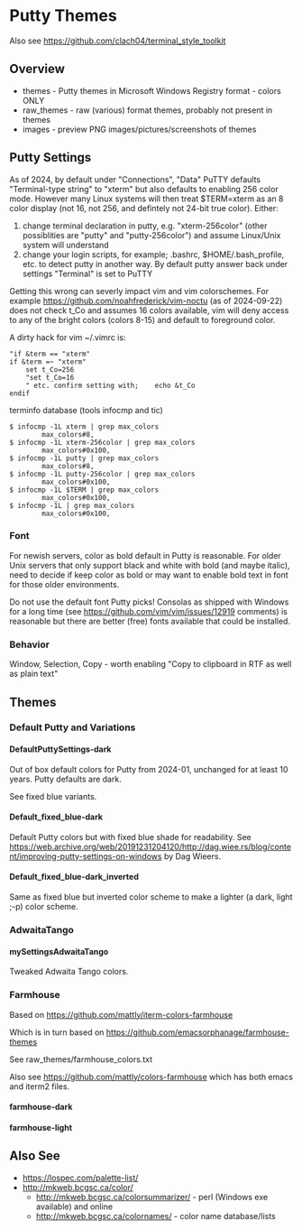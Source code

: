 # Putty Themes

Also see https://github.com/clach04/terminal_style_toolkit



## Overview

  * themes - Putty themes in Microsoft Windows Registry format - colors ONLY
  * raw_themes - raw (various) format themes, probably not present in themes
  * images - preview PNG images/pictures/screenshots of themes

## Putty Settings

As of 2024, by default under "Connections", "Data" PuTTY defaults "Terminal-type string" to "xterm" but also defaults to enabling 256 color mode.
However many Linux systems will then treat $TERM=xterm as an 8 color display (not 16, not 256, and defintely not 24-bit true color).
Either:
1. change terminal declaration in putty, e.g. "xterm-256color" (other possiblities are "putty" and "putty-256color") and assume Linux/Unix system will understand
2. change your login scripts, for example; .bashrc, $HOME/.bash_profile, etc. to detect putty in another way. By default putty answer back under settings "Terminal" is set to PuTTY

Getting this wrong can severly impact vim and vim colorschemes. For example https://github.com/noahfrederick/vim-noctu (as of 2024-09-22) does not check t_Co and assumes 16 colors available, vim will deny access to any of the bright colors (colors 8-15) and default to foreground color.

A dirty hack for vim ~/.vimrc is:

    "if &term == "xterm"
    if &term =~ "xterm"
        set t_Co=256
        "set t_Co=16
        " etc. confirm setting with;    echo &t_Co
    endif

terminfo database (tools infocmp and tic)

    $ infocmp -1L xterm | grep max_colors
            max_colors#8,
    $ infocmp -1L xterm-256color | grep max_colors
            max_colors#0x100,
    $ infocmp -1L putty | grep max_colors
            max_colors#8,
    $ infocmp -1L putty-256color | grep max_colors
            max_colors#0x100,
    $ infocmp -1L $TERM | grep max_colors
            max_colors#0x100,
    $ infocmp -1L | grep max_colors
            max_colors#0x100,



### Font

For newish servers, color as bold default in Putty is reasonable.
For older Unix servers that only support black and white with bold (and maybe italic), need to decide if keep color as bold or may want to enable bold text in font for those older environments.

Do not use the default font Putty picks! Consolas as shipped with Windows for a long time (see https://github.com/vim/vim/issues/12919 comments) is reasonable but there are better (free) fonts available that could be installed.

### Behavior

Window, Selection, Copy - worth enabling "Copy to clipboard in RTF as well as plain text"


## Themes


### Default Putty and Variations

#### DefaultPuttySettings-dark

Out of box default colors for Putty from 2024-01, unchanged for at least 10 years.
Putty defaults are dark.

See fixed blue variants.

#### Default_fixed_blue-dark

Default Putty colors but with fixed blue shade for readability. See https://web.archive.org/web/20191231204120/http://dag.wiee.rs/blog/content/improving-putty-settings-on-windows by Dag Wieers.

#### Default_fixed_blue-dark_inverted

Same as fixed blue but inverted color scheme to make a lighter (a dark, light ;-p) color scheme.

### AdwaitaTango

#### mySettingsAdwaitaTango

Tweaked Adwaita Tango colors.

### Farmhouse

Based on https://github.com/mattly/iterm-colors-farmhouse

Which is in turn based on https://github.com/emacsorphanage/farmhouse-themes

See raw_themes/farmhouse_colors.txt

Also see https://github.com/mattly/colors-farmhouse which has both emacs and iterm2 files.

#### farmhouse-dark
#### farmhouse-light

## Also See

  * https://lospec.com/palette-list/
  * http://mkweb.bcgsc.ca/color/
      * http://mkweb.bcgsc.ca/colorsummarizer/ - perl (Windows exe available) and online
      * http://mkweb.bcgsc.ca/colornames/ - color name database/lists
